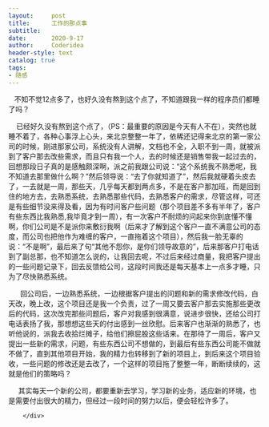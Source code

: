 ```yaml
---
layout:     post
title:      工作的那点事
subtitle:   
date:       2020-9-17
author:     Coderidea
header-style: text
catalog: true
tags:
- 随感
--- 
```

<div class="postBody">
			<div id="cnblogs_post_body" class="blogpost-body"><p>   不知不觉12点多了，也好久没有熬到这个点了，不知道跟我一样的程序员们都睡了吗？</p>
<p>    已经好久没有熬到这个点了，（PS：最重要的原因是今天有人不在），突然也就睡不着了，各种心事浮上心头，来北京整整一年了，依稀还记得来北京的第一家公司的时候，刚进那家公司，系统没有人讲解，文档也不全，入职不到一周，就被派到了客户那去改些需求，而且只有我一个人，去的时候还是销售带我一起过去的，回想那段日子真的是感触颇深啊，派之前我跟公司说：“这个系统我不熟悉呢，我不知道去那里做什么啊？”然后领导说：“去了你就知道了”，然后我就硬着头皮去了，一去就是一周，那些天，几乎每天都到两点多，不是在客户那加班，而是回到住的地方去，去熟悉系统，去熟悉那些代码，去熟悉客户的需求，尽管这样，可还是有些细节没来得及看，因为有时问客户些问题（那个项目差不多有半年了，客户有些东西比我熟悉,我毕竟才到一周），有一次客户不耐烦的问起来你到底懂不懂啊，你们公司是不是派你来敷衍我啊（后来才了解到这个客户一直不满意公司的态度，而公司也把他作为难缠的客户，一直拖着这个项目），然后我一脸无辜的说：“不是啊”，最后来了句“其他不怨你，是你们领导故意的”，后来那客户打电话到了副总那，也不知道怎么说的，让我回去呢，不过后来经过商量，我把客户提出的一些问题记录下，回去反馈给公司，这段时间我还是每天基本上一点多才睡，只为了尽快熟悉系统。</p>
<p>      回公司后，一边熟悉系统，一边根据客户提出的问题和新的需求修改代码，白天改，晚上改，这个项目还是我一个负责，过了一周又要去客户那去实施那些更改后的代码，这次改完那些问题后，客户对我感到很满意，说进步很快，还给公司打电话表扬了我，那想想这些天的付出感到一丝欣慰。后来客户也渐渐的熟悉了，也听他说的，派我去收拾烂摊子，给他们擦屁股这些话来。在那待了一周后，客户又提出一些新的需求，问题，有些东西公司不想做的，到最后有些东西公司能不做就不做了，直到其他项目开始，我的精力也转移到了新的项目上，到后来这个项目验收，一些问题的修改还是去改了，一个这样的项目拖了整整一年，断断续续的，这就是他们的策略吗？</p>
<p>     其实每天一个新的公司，都要重新去学习，学习新的业务，适应新的环境，也是需要付出很大的精力，但经过一段时间的努力以后，便会轻松许多了。</p></div><div id="MySignature"></div>
<div class="clear"></div>
<div id="blog_post_info_block">
<div id="BlogPostCategory"></div>
<div id="EntryTag"></div>
<div id="blog_post_info">
</div>
<div class="clear"></div>
<div id="post_next_prev"></div>
</div>


		</div>